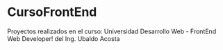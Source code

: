 # CursoFrontEnd
Proyectos realizados en el curso: Universidad Desarrollo Web - FrontEnd Web Developer! del Ing. Ubaldo Acosta
